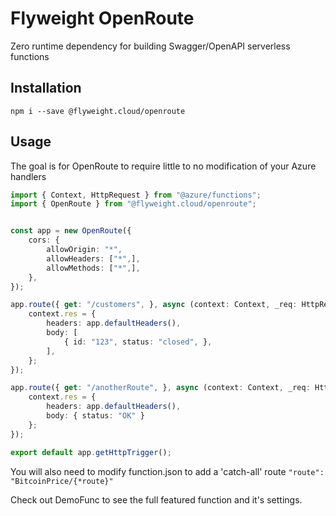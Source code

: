 # Flyweight OpenRoute

Zero runtime dependency for building Swagger/OpenAPI serverless functions

## Installation

`npm i --save @flyweight.cloud/openroute`

## Usage

The goal is for OpenRoute to require little to no modification of your Azure handlers

```typescript
import { Context, HttpRequest } from "@azure/functions";
import { OpenRoute } from "@flyweight.cloud/openroute";


const app = new OpenRoute({
    cors: {
        allowOrigin: "*",
        allowHeaders: ["*",],
        allowMethods: ["*",],
    },
});

app.route({ get: "/customers", }, async (context: Context, _req: HttpRequest): Promise<void> => {
    context.res = {
        headers: app.defaultHeaders(),
        body: [
            { id: "123", status: "closed", },
        ],
    };
});

app.route({ get: "/anotherRoute", }, async (context: Context, _req: HttpRequest): Promise<void> => {
    context.res = {
        headers: app.defaultHeaders(),
        body: { status: "OK" }
    };
});

export default app.getHttpTrigger();
```

You will also need to modify function.json to add a 'catch-all' route
`"route": "BitcoinPrice/{*route}"`

Check out DemoFunc to see the full featured function and it's settings.
